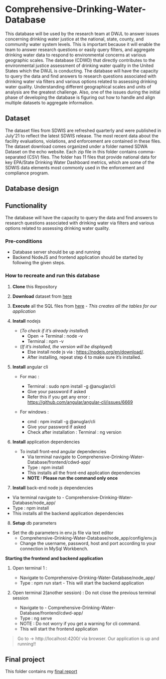 # Comprehensive-Drinking-Water-Database
This database will be used by the research team at DWJL to answer issues concerning drinking water justice at the national, state, county, and community water system levels. This is important because it will  enable the team  to answer research questions or easily query filters, and aggregate drinking water data to respond to environmental concerns at various geographic scales. The database (CDWD) that directly contributes to the environmental justice assessment of drinking water quality in the United States which the DWJL is conducting. The database will have the capacity to query the data and find answers to research questions associated with drinking water via filters and various options related to assessing drinking water quality. Understanding different geographical scales and units of analysis are the greatest challenge. Also, one of the issues during the initial phase of developing the database is figuring out how to handle and align multiple datasets to aggregate information.

## Dataset
The dataset files from SDWIS are refreshed quarterly and were published in July'21 to reflect the latest SDWIS release. The most recent data about the facility evaluations, violations, and enforcement are contained in these files. The dataset download comes organized under a folder named SDWA Dataset on the echo website. Each zip file in this folder contains comma-separated (CSV) files. The folder has 11 files that provide national data for key EPA/State Drinking Water Dashboard metrics, which are some of the SDWIS data elements most commonly used in the enforcement and compliance program.

## Database design

## Functionality
The database will have the capacity to query the data and find answers to research questions associated with drinking water via filters and various options related to assessing drinking water quality.

### Pre-conditions
* Database server should be up and running
* Backend NodeJS and frontend application should be started by following the given steps.


### How to recreate and run this database

1. **Clone** this Repository
2. **Download** dataset from [here](https://echo.epa.gov/files/echodownloads/SDWA_latest_downloads.zip)
3. **Execute** all the SQL files from [here](https://github.com/muthusm/Comprehensive-Drinking-Water-Database/tree/main/SQL) -
    *This creates all the tables for our application*

4. **Install** nodejs
     - (*To check if it’s already installed*)
         - Open -> Terminal : node -v 
         - Terminal : npm -v 
     - (*If it’s installed, the version will be displayed*)
         - Else install node js via : https://nodejs.org/en/download/.
         - After installing, repeat step 4 to make sure it’s installed. 

5. **Install** angular cli
   - For mac :
     - Terminal : sudo npm install -g @anuglar/cli
     - Give your password if asked
     - Refer this if you get any error : https://github.com/angular/angular-cli/issues/6669

   - For windows :
     - cmd : npm install -g @anuglar/cli
     - Give your password if asked
     - Check after installation : Terminal : ng version

6. **Install** application dependencies
     - To install front-end angular dependencies
       - Via terminal navigate to Comprehensive-Drinking-Water-Database/frontend/cdwd-app/
       - Type : npm install
       - This installs all the front-end application dependencies
       - **NOTE : Please run the command only once**

7. **Install** back-end node js dependencies
  - Via terminal navigate to - Comprehensive-Drinking-Water-Database/node_app/
  - Type : npm install
  - This installs all the backend application dependencies

8. **Setup** db parameters 
  - Set the db parameters in env.js file via text editor
    - Comprehensive-Drinking-Water-Database/node_app/config/env.js
    - Change the username, password, host and port according to your connection in MySql Workbench.


**Starting the frontend and backend application**

1. Open terminal 1 :
   - Navigate to Comprehensive-Drinking-Water-Database/node_app/
   - Type : npm run start - This will start the backend application

2. Open terminal 2(another session) : Do not close the previous terminal session
   - Navigate to - Comprehensive-Drinking-Water-Database/frontend/cdwd-app/
   - Type : ng serve
   - NOTE : Do not worry if you get a warning for cli command.
   - This will start the frontend application
   
> Go to -> http://localhost:4200/ via browser. Our application is up and running!!


## Final project
This folder contains my [final report](https://github.com/muthusm/Comprehensive-Drinking-Water-Database/blob/main/Report) 
